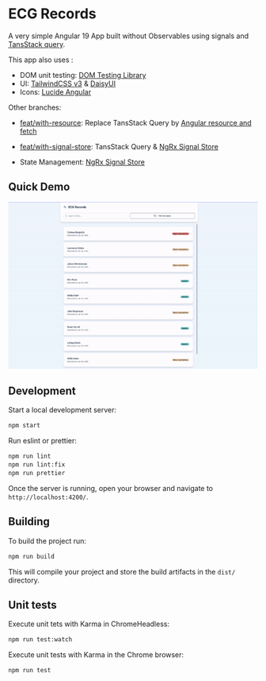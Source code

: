 # ECG Records

A very simple Angular 19 App built without Observables using signals and [TansStack query](https://tanstack.com/query/latest/docs/framework/angular/overview).

This app also uses :

- DOM unit testing: [DOM Testing Library](https://testing-library.com/docs/dom-testing-library/intro)
- UI: [TailwindCSS v3](https://v3.tailwindcss.com/) & [DaisyUI](https://daisyui.com/)
- Icons: [Lucide Angular](https://lucide.dev/)

Other branches:

- [feat/with-resource](https://github.com/NTurchi/ecg-records/tree/feat/with-resource): Replace TansStack Query by [Angular resource and fetch](https://angular.dev/guide/signals/resource)
- [feat/with-signal-store](https://github.com/NTurchi/ecg-records/tree/feat/with-signal-store): TansStack Query & [NgRx Signal Store](https://ngrx.io/guide/signals/signal-store)

- State Management: [NgRx Signal Store](https://ngrx.io/guide/signals/signal-store)

## Quick Demo

![img](./images/demo.gif)

## Development

Start a local development server:

```bash
npm start
```

Run eslint or prettier:

```bash
npm run lint
npm run lint:fix
npm run prettier
```

Once the server is running, open your browser and navigate to `http://localhost:4200/`.

## Building

To build the project run:

```bash
npm run build
```

This will compile your project and store the build artifacts in the `dist/` directory.

## Unit tests

Execute unit tets with Karma in ChromeHeadless:

```bash
npm run test:watch
```

Execute unit tests with Karma in the Chrome browser:

```bash
npm run test
```
